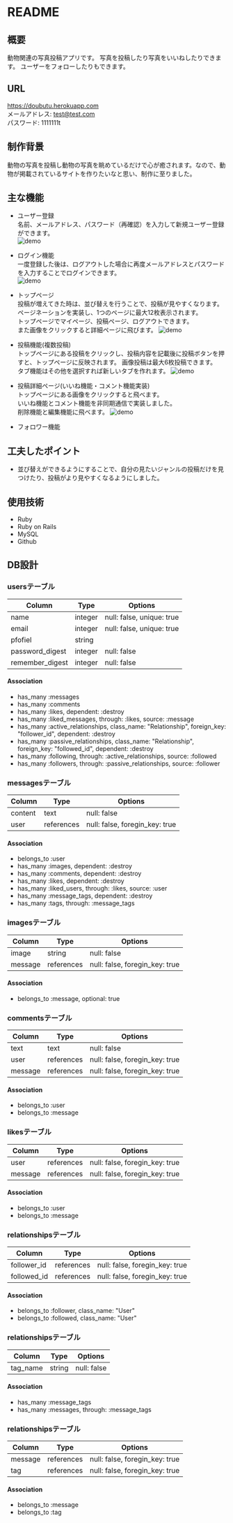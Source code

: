 # README

## 概要
動物関連の写真投稿アプリです。
写真を投稿したり写真をいいねしたりできます。
ユーザーをフォローしたりもできます。

## URL
https://doubutu.herokuapp.com  
メールアドレス: test@test.com  
パスワード:  1111111t  

## 制作背景
動物の写真を投稿し動物の写真を眺めているだけで心が癒されます。なので、動物が掲載されているサイトを作りたいなと思い、制作に至りました。


## 主な機能
- ユーザー登録   
名前、メールアドレス、パスワード（再確認）を入力して新規ユーザー登録ができます。  
![demo](https://gyazo.com/e205405028d75fefb0efb3c614a6d5e2/raw)  
  
- ログイン機能  
一度登録した後は、ログアウトした場合に再度メールアドレスとパスワードを入力することでログインできます。  
![demo](https://gyazo.com/17ce9ee2eee91d42276b37c7b1540de6/raw)  

- トップページ  
投稿が増えてきた時は、並び替えを行うことで、投稿が見やすくなります。  
ページネーションを実装し、1つのページに最大12枚表示されます。  
トップページでマイページ、投稿ページ、ログアウトできます。  
また画像をクリックすると詳細ページに飛びます。
![demo](https://gyazo.com/0f8b4c795b8c485c43fa4aaaac7b6f4e/raw)  

- 投稿機能(複数投稿)  
トップページにある投稿をクリックし、投稿内容を記載後に投稿ボタンを押すと、トップページに反映されます。 
画像投稿は最大6枚投稿できます。  
タブ機能はその他を選択すれば新しいタブを作れます。 
![demo](https://gyazo.com/eb20350608dde2df9216aa07b13c2001/raw)  

- 投稿詳細ページ(いいね機能・コメント機能実装)  
トップページにある画像をクリックすると飛べます。  
いいね機能とコメント機能を非同期通信で実装しました。  
削除機能と編集機能に飛べます。
![demo](https://gyazo.com/4003e7eafab1113adc3169e1b5a93378/raw)  

- フォロワー機能

## 工夫したポイント
- 並び替えができるようにすることで、自分の見たいジャンルの投稿だけを見つけたり、投稿がより見やすくなるようにしました。

## 使用技術
- Ruby
- Ruby on Rails
- MySQL
- Github

## DB設計
### usersテーブル

|Column|Type|Options|
|------|----|-------|
|name|integer|null: false, unique: true|
|email|integer|null: false, unique: true|
|pfofiel|string|
|password_digest|integer|null: false|
|remember_digest|integer|null: false|

#### Association
- has_many :messages
- has_many :comments
- has_many :likes,  dependent: :destroy
- has_many :liked_messages, through: :likes, source: :message
- has_many :active_relationships, class_name: "Relationship",
                                  foreign_key: "follower_id",
                                  dependent:  :destroy
- has_many :passive_relationships, class_name: "Relationship",
                                   foreign_key: "followed_id",
                                   dependent: :destroy
- has_many :following, through: :active_relationships,  source: :followed
- has_many :followers, through: :passive_relationships, source: :follower


### messagesテーブル

|Column|Type|Options|
|------|----|-------|
|content|text|null: false|
|user|references|null: false, foregin_key: true|

#### Association
- belongs_to :user
- has_many   :images,       dependent: :destroy
- has_many   :comments,     dependent: :destroy
- has_many   :likes,        dependent: :destroy
- has_many   :liked_users,  through: :likes, source: :user
- has_many   :message_tags, dependent: :destroy
- has_many   :tags,         through: :message_tags


### imagesテーブル

|Column|Type|Options|
|------|----|-------|
|image|string|null: false|
|message|references|null: false, foregin_key: true|

#### Association
- belongs_to  :message,  optional: true

### commentsテーブル

|Column|Type|Options|
|------|----|-------|
|text|text|null: false|
|user|references|null: false, foregin_key: true|
|message|references|null: false, foregin_key: true|

#### Association
- belongs_to :user
- belongs_to :message

### likesテーブル

|Column|Type|Options|
|------|----|-------|
|user|references|null: false, foregin_key: true|
|message|references|null: false, foregin_key: true|

#### Association
- belongs_to :user
- belongs_to :message

### relationshipsテーブル

|Column|Type|Options|
|------|----|-------|
|follower_id|references|null: false, foregin_key: true|
|followed_id|references|null: false, foregin_key: true|

#### Association
- belongs_to :follower, class_name: "User"
- belongs_to :followed, class_name: "User"

### relationshipsテーブル

|Column|Type|Options|
|------|----|-------|
|tag_name|string|null: false|

#### Association
- has_many :message_tags
- has_many :messages,  through: :message_tags

### relationshipsテーブル

|Column|Type|Options|
|------|----|-------|
|message|references|null: false, foregin_key: true|
|tag|references|null: false, foregin_key: true|

#### Association
- belongs_to :message
- belongs_to :tag